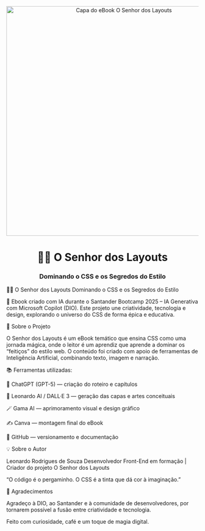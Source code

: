 <p align="center">
  <img [src="images/capa-ebook.jpg](https://github.com/LeonardoNobody/senhor-dos-layouts/blob/main/ChatGPT%20Image%205%20de%20out.%20de%202025%2C%2016_17_40.png)](https://github.com/LeonardoNobody/senhor-dos-layouts/blob/main/ChatGPT%20Image%205%20de%20out.%20de%202025%2C%2016_17_40.png)" alt="Capa do eBook O Senhor dos Layouts" width="600px">
</p>

<h1 align="center">🧙‍♂️ O Senhor dos Layouts</h1>
<h3 align="center">Dominando o CSS e os Segredos do Estilo</h3>


🧙‍♂️ O Senhor dos Layouts
Dominando o CSS e os Segredos do Estilo

📘 Ebook criado com IA durante o Santander Bootcamp 2025 – IA Generativa com Microsoft Copilot (DIO).
Este projeto une criatividade, tecnologia e design, explorando o universo do CSS de forma épica e educativa.

🚀 Sobre o Projeto

O Senhor dos Layouts é um eBook temático que ensina CSS como uma jornada mágica, onde o leitor é um aprendiz que aprende a dominar os “feitiços” do estilo web.
O conteúdo foi criado com apoio de ferramentas de Inteligência Artificial, combinando texto, imagem e narração.

📚 Ferramentas utilizadas:

🧠 ChatGPT (GPT-5) — criação do roteiro e capítulos

🎨 Leonardo AI / DALL·E 3 — geração das capas e artes conceituais

🪄 Gama AI — aprimoramento visual e design gráfico

✍️ Canva — montagem final do eBook

💾 GitHub — versionamento e documentação

💡 Sobre o Autor

Leonardo Rodrigues de Souza
Desenvolvedor Front-End em formação | Criador do projeto O Senhor dos Layouts

“O código é o pergaminho. O CSS é a tinta que dá cor à imaginação.”

🙏 Agradecimentos

Agradeço à DIO, ao Santander e à comunidade de desenvolvedores,
por tornarem possível a fusão entre criatividade e tecnologia.

Feito com curiosidade, café e um toque de magia digital.

